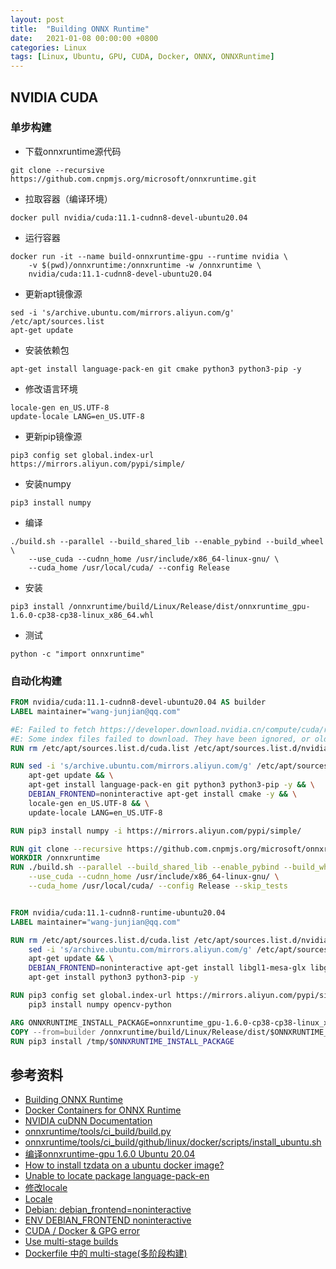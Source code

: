```yaml
---
layout: post
title:  "Building ONNX Runtime"
date:   2021-01-08 00:00:00 +0800
categories: Linux
tags: [Linux, Ubuntu, GPU, CUDA, Docker, ONNX, ONNXRuntime]
---
```


## NVIDIA CUDA
### 单步构建
* 下载onnxruntime源代码
```shell
git clone --recursive https://github.com.cnpmjs.org/microsoft/onnxruntime.git
```

* 拉取容器（编译环境）
```shell
docker pull nvidia/cuda:11.1-cudnn8-devel-ubuntu20.04
```

* 运行容器
```shell
docker run -it --name build-onnxruntime-gpu --runtime nvidia \
    -v $(pwd)/onnxruntime:/onnxruntime -w /onnxruntime \
    nvidia/cuda:11.1-cudnn8-devel-ubuntu20.04
```

* 更新apt镜像源
```shell
sed -i 's/archive.ubuntu.com/mirrors.aliyun.com/g' /etc/apt/sources.list
apt-get update
```

* 安装依赖包
```shell
apt-get install language-pack-en git cmake python3 python3-pip -y
```

* 修改语言环境
```shell
locale-gen en_US.UTF-8
update-locale LANG=en_US.UTF-8
```

* 更新pip镜像源
```shell
pip3 config set global.index-url https://mirrors.aliyun.com/pypi/simple/
```

* 安装numpy
```shell
pip3 install numpy
```

* 编译
```shell
./build.sh --parallel --build_shared_lib --enable_pybind --build_wheel \
    --use_cuda --cudnn_home /usr/include/x86_64-linux-gnu/ \
    --cuda_home /usr/local/cuda/ --config Release
```

* 安装
```shell
pip3 install /onnxruntime/build/Linux/Release/dist/onnxruntime_gpu-1.6.0-cp38-cp38-linux_x86_64.whl
```

* 测试
```shell
python -c "import onnxruntime"
```

### 自动化构建
```dockerfile
FROM nvidia/cuda:11.1-cudnn8-devel-ubuntu20.04 AS builder
LABEL maintainer="wang-junjian@qq.com"

#E: Failed to fetch https://developer.download.nvidia.cn/compute/cuda/repos/ubuntu2004/x86_64/by-hash/SHA256/f10fc2a7a0d072ddcf141af2ef28f1e97ab4b3a5c3b9bbe34ed845d174fb4979  404  Not Found [IP: 61.155.167.2 443]
#E: Some index files failed to download. They have been ignored, or old ones used instead.
RUN rm /etc/apt/sources.list.d/cuda.list /etc/apt/sources.list.d/nvidia-ml.list

RUN sed -i 's/archive.ubuntu.com/mirrors.aliyun.com/g' /etc/apt/sources.list && \
    apt-get update && \
    apt-get install language-pack-en git python3 python3-pip -y && \
    DEBIAN_FRONTEND=noninteractive apt-get install cmake -y && \
    locale-gen en_US.UTF-8 && \
    update-locale LANG=en_US.UTF-8

RUN pip3 install numpy -i https://mirrors.aliyun.com/pypi/simple/

RUN git clone --recursive https://github.com.cnpmjs.org/microsoft/onnxruntime.git
WORKDIR /onnxruntime
RUN ./build.sh --parallel --build_shared_lib --enable_pybind --build_wheel \
    --use_cuda --cudnn_home /usr/include/x86_64-linux-gnu/ \
    --cuda_home /usr/local/cuda/ --config Release --skip_tests


FROM nvidia/cuda:11.1-cudnn8-runtime-ubuntu20.04
LABEL maintainer="wang-junjian@qq.com"

RUN rm /etc/apt/sources.list.d/cuda.list /etc/apt/sources.list.d/nvidia-ml.list && \
    sed -i 's/archive.ubuntu.com/mirrors.aliyun.com/g' /etc/apt/sources.list && \
    apt-get update && \
    DEBIAN_FRONTEND=noninteractive apt-get install libgl1-mesa-glx libglib2.0-dev -y && \
    apt-get install python3 python3-pip -y

RUN pip3 config set global.index-url https://mirrors.aliyun.com/pypi/simple/ && \
    pip3 install numpy opencv-python

ARG ONNXRUNTIME_INSTALL_PACKAGE=onnxruntime_gpu-1.6.0-cp38-cp38-linux_x86_64.whl
COPY --from=builder /onnxruntime/build/Linux/Release/dist/$ONNXRUNTIME_INSTALL_PACKAGE /tmp
RUN pip3 install /tmp/$ONNXRUNTIME_INSTALL_PACKAGE
```

## 参考资料
* [Building ONNX Runtime](https://github.com/microsoft/onnxruntime/blob/master/BUILD.md)
* [Docker Containers for ONNX Runtime](https://github.com/microsoft/onnxruntime/blob/master/dockerfiles/README.md)
* [NVIDIA cuDNN Documentation](https://docs.nvidia.com/deeplearning/cudnn/install-guide/index.html)
* [onnxruntime/tools/ci_build/build.py](https://github.com/microsoft/onnxruntime/blob/master/tools/ci_build/build.py)
* [onnxruntime/tools/ci_build/github/linux/docker/scripts/install_ubuntu.sh](https://github.com/microsoft/onnxruntime/blob/master/tools/ci_build/github/linux/docker/scripts/install_ubuntu.sh)
* [编译onnxruntime-gpu 1.6.0 Ubuntu 20.04](https://note.youdao.com/ynoteshare1/index.html?id=f45ac3a74af18806c8672cc83d55f787&type=note)
* [How to install tzdata on a ubuntu docker image?](https://serverfault.com/questions/949991/how-to-install-tzdata-on-a-ubuntu-docker-image)
* [Unable to locate package language-pack-en](https://stackoverflow.com/questions/43708896/unable-to-locate-package-language-pack-en)
* [修改locale](https://wiki.ubuntu.org.cn/修改locale)
* [Locale](https://samwhelp.github.io/note-ubuntu-18.04/read/howto/install/locale/)
* [Debian: debian_frontend=noninteractive](https://linuxhint.com/debian_frontend_noninteractive/)
* [ENV DEBIAN_FRONTEND noninteractive](https://github.com/moby/moby/issues/4032)
* [CUDA / Docker & GPG error](https://github.com/NVIDIA/nvidia-docker/issues/619)
* [Use multi-stage builds](https://docs.docker.com/develop/develop-images/multistage-build/)
* [Dockerfile 中的 multi-stage(多阶段构建)](https://www.cnblogs.com/sparkdev/p/8508435.html)
